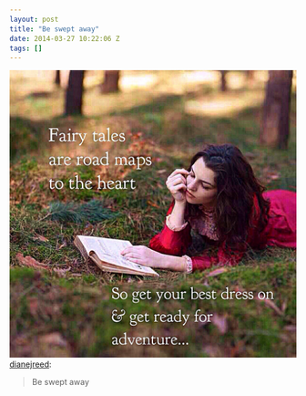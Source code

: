 ```yaml
---
layout: post
title: "Be swept away"
date: 2014-03-27 10:22:06 Z
tags: []
---
```

![](/media/2014/03/80867455797.jpg)
[dianejreed](http://dianejreed.tumblr.com/post/80781054650/be-swept-away):

> Be swept away
